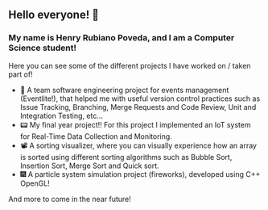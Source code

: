## Hello everyone! 👋 
### My name is Henry Rubiano Poveda, and I am a Computer Science student!

Here you can see some of the different projects I have worked on / taken part of!

- 📆 A team software engineering project for events management (Eventlite!), that helped me with useful version control practices such as Issue Tracking, Branching, Merge Requests and Code Review, Unit and Integration Testing, etc... 
- 📟 My final year project!! For this project I implemented an IoT system for Real-Time Data Collection and Monitoring.
- 📽 A sorting visualizer, where you can visually experience how an array is sorted using different sorting algorithms such as Bubble Sort, Insertion Sort, Merge Sort and Quick sort. 
- 🎆 A particle system simulation project (fireworks), developed using C++ OpenGL!

And more to come in the near future!

<!---
henrydrp10/henrydrp10 is a ✨ special ✨ repository because its `README.md` (this file) appears on your GitHub profile.
You can click the Preview link to take a look at your changes.
--->

